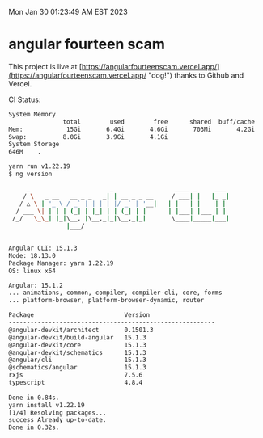 Mon Jan 30 01:23:49 AM EST 2023

# angular fourteen scam


This project is live at [https://angularfourteenscam.vercel.app/](https://angularfourteenscam.vercel.app/ "dog!") thanks to Github and Vercel.

CI Status: 

```bash
System Memory
               total        used        free      shared  buff/cache   available
Mem:            15Gi       6.4Gi       4.6Gi       703Mi       4.2Gi       7.8Gi
Swap:          8.0Gi       3.9Gi       4.1Gi
System Storage
646M	.
```
```bash
yarn run v1.22.19
$ ng version

     _                      _                 ____ _     ___
    / \   _ __   __ _ _   _| | __ _ _ __     / ___| |   |_ _|
   / △ \ | '_ \ / _` | | | | |/ _` | '__|   | |   | |    | |
  / ___ \| | | | (_| | |_| | | (_| | |      | |___| |___ | |
 /_/   \_\_| |_|\__, |\__,_|_|\__,_|_|       \____|_____|___|
                |___/
    

Angular CLI: 15.1.3
Node: 18.13.0
Package Manager: yarn 1.22.19
OS: linux x64

Angular: 15.1.2
... animations, common, compiler, compiler-cli, core, forms
... platform-browser, platform-browser-dynamic, router

Package                         Version
---------------------------------------------------------
@angular-devkit/architect       0.1501.3
@angular-devkit/build-angular   15.1.3
@angular-devkit/core            15.1.3
@angular-devkit/schematics      15.1.3
@angular/cli                    15.1.3
@schematics/angular             15.1.3
rxjs                            7.5.6
typescript                      4.8.4
    
Done in 0.84s.
yarn install v1.22.19
[1/4] Resolving packages...
success Already up-to-date.
Done in 0.32s.
```
